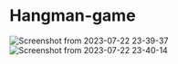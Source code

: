# Hangman-game
![Screenshot from 2023-07-22 23-39-37](https://github.com/elahe919/Hangman-game/assets/58299567/fffee7db-6d05-4e11-9282-0798ee89c2d8)
![Screenshot from 2023-07-22 23-40-14](https://github.com/elahe919/Hangman-game/assets/58299567/8b1525ab-045c-4d49-98c7-57f41728efa2)
